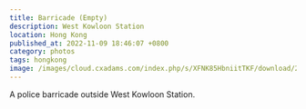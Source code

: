 ```yaml
---
title: Barricade (Empty)
description: West Kowloon Station
location: Hong Kong
published_at: 2022-11-09 18:46:07 +0800
category: photos
tags: hongkong
image: /images/cloud.cxadams.com/index.php/s/XFNK85HbniitTKF/download/20191215-1313_HongKong_L1009955-0.jpg
---
```


A police barricade outside West Kowloon Station.
